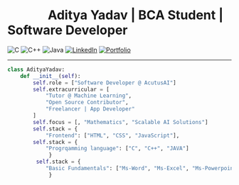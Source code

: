 # &emsp;&emsp;&emsp; Aditya Yadav | BCA Student | Software Developer 
![C](https://img.shields.io/badge/C-00599C?style=for-the-badge&logo=c&logoColor=white)
![C++](https://img.shields.io/badge/C++-00599C?style=for-the-badge&logo=c%2B%2B&logoColor=white)
![Java](https://img.shields.io/badge/Java-ED8B00?style=for-the-badge&logo=openjdk&logoColor=white)
[![LinkedIn](https://img.shields.io/badge/LinkedIn-blue?style=for-the-badge&logo=linkedin)](https://www.linkedin.com/in/aditya-yadav-42bb12373)
[![Portfolio](https://img.shields.io/badge/Portfolio-orange?style=for-the-badge&logo=firefox)]( https://adityayadav-codes.github.io/My-Portfolio/)

---

```python
class AdityaYadav:
    def __init__(self):
        self.role = ["Software Developer @ AcutusAI"]
        self.extracurricular = [
            "Tutor @ Machine Learning",
            "Open Source Contributor",
            "Freelancer | App Developer"
        ]
        self.focus = [, "Mathematics", "Scalable AI Solutions"]
        self.stack = {
            "Frontend": ["HTML", "CSS", "JavaScript"],
        self.stack = {
            "Progrqamming language": ["C", "C++", "JAVA"]
             }
         self.stack = {
            "Basic Fundamentals": ["Ms-Word", "Ms-Excel", "Ms-Powerpoint"]
             }
